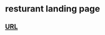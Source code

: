 # resturant landing page

<h2><a href="https://64fd81fad0af9f7fae6bc493--tubular-brigadeiros-7d30d7.netlify.app/">URL</a></h2>

